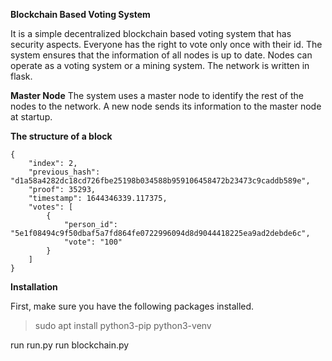 **Blockchain Based Voting System**

It is a simple decentralized blockchain based voting system that has security aspects. Everyone has the right to vote only once with their id. 
The system ensures that the information of all nodes is up to date. Nodes can operate as a voting system or a mining system. The network is written in flask.


**Master Node**
The system uses a master node to identify the rest of the nodes to the network. A new node sends its information to the master node at startup.


**The structure of a block**

```
{
    "index": 2,
    "previous_hash": "d1a58a4282dc18cd726fbe25198b034588b959106458472b23473c9caddb589e",
    "proof": 35293,
    "timestamp": 1644346339.117375,
    "votes": [
        {
            "person_id": "5e1f08494c9f50dbaf5a7fd864fe0722996094d8d9044418225ea9ad2debde6c",
            "vote": "100"
        }
    ]
}
```

**Installation**


First, make sure you have the following packages installed.

>sudo apt install python3-pip python3-venv

run run.py 
run blockchain.py 

